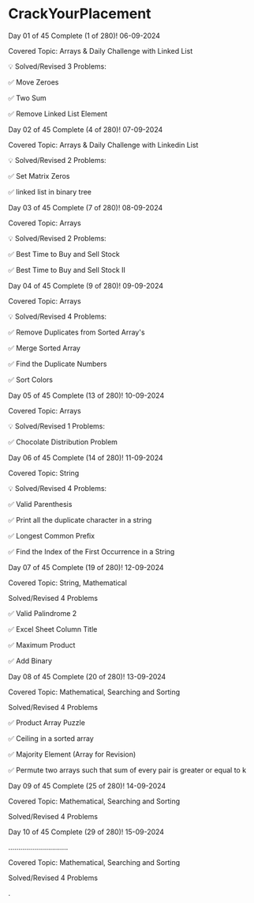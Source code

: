 # CrackYourPlacement

Day 01 of 45 Complete (1 of 280)! 06-09-2024

Covered Topic: Arrays & Daily Challenge with Linked List 

💡 Solved/Revised 3 Problems:

✅ Move Zeroes

✅ Two Sum

✅ Remove Linked List Element




Day 02 of 45 Complete (4 of 280)! 07-09-2024

Covered Topic: Arrays & Daily Challenge with Linkedin List 

💡 Solved/Revised 2 Problems:

✅ Set Matrix Zeros

✅ linked list in binary tree



Day 03 of 45 Complete (7 of 280)! 08-09-2024

Covered Topic: Arrays 

💡 Solved/Revised 2 Problems:

✅ Best Time to Buy and Sell Stock 

✅ Best Time to Buy and Sell Stock II



Day 04 of 45 Complete (9 of 280)! 09-09-2024

Covered Topic: Arrays 

💡 Solved/Revised 4 Problems:

✅ Remove Duplicates from Sorted Array's 

✅ Merge Sorted Array

✅ Find the Duplicate Numbers

✅ Sort Colors



Day 05 of 45 Complete (13 of 280)! 10-09-2024

Covered Topic: Arrays 

💡 Solved/Revised 1 Problems:

✅ Chocolate Distribution Problem





Day 06 of 45 Complete (14 of 280)! 11-09-2024

Covered Topic: String 

💡 Solved/Revised 4 Problems:

✅ Valid Parenthesis 

✅ Print all the duplicate character in a string

✅ Longest Common Prefix

✅ Find the Index of the First Occurrence in a String



Day 07 of 45 Complete (19 of 280)! 12-09-2024

Covered Topic: String, Mathematical 

Solved/Revised 4 Problems

✅ Valid Palindrome 2 

✅ Excel Sheet Column Title 

✅ Maximum Product 

✅ Add Binary 



Day 08 of 45 Complete (20 of 280)! 13-09-2024

Covered Topic: Mathematical, Searching and Sorting  

Solved/Revised 4 Problems

✅ Product Array Puzzle 

✅ Ceiling in a sorted array

✅ Majority Element (Array for Revision)

✅ Permute two arrays such that sum of every pair is greater or equal to k 



Day 09 of 45 Complete (25 of 280)! 14-09-2024

Covered Topic: Mathematical, Searching and Sorting  

Solved/Revised 4 Problems

Day 10 of 45 Complete (29 of 280)! 15-09-2024


..............................

Covered Topic: Mathematical, Searching and Sorting  

Solved/Revised 4 Problems

.



